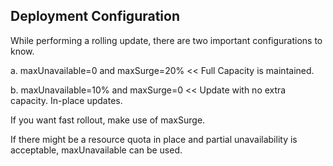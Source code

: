 ## Deployment Configuration

While performing a rolling update, there are two important configurations to know.

a. maxUnavailable=0 and maxSurge=20%  << Full Capacity is maintained.

b. maxUnavailable=10% and maxSurge=0   << Update with no extra capacity. In-place updates.

If you want fast rollout, make use of maxSurge.

If there might be a resource quota in place and partial unavailability is acceptable, maxUnavailable can be used.
